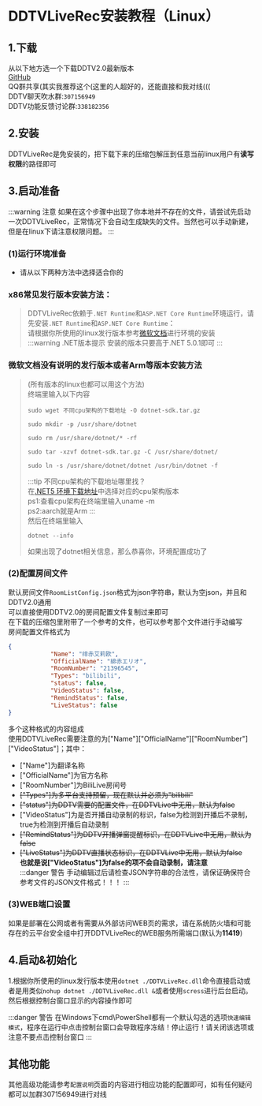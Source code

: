 # DDTVLiveRec安装教程（Linux）
## 1.下载
从以下地方选一个下载DDTV2.0最新版本  
[GitHub](https://hub.fastgit.org/CHKZL/DDTV2/releases/latest)  
QQ群共享(其实我推荐这个(这里的人超好的，还能直接和我对线(((  
DDTV聊天吹水群:`307156949`  
DDTV功能反馈讨论群:`338182356`

## 2.安装
DDTVLiveRec是免安装的，把下载下来的压缩包解压到任意当前linux用户有**读写权限**的路径即可   

## 3.启动准备
:::warning 注意
如果在这个步骤中出现了你本地并不存在的文件，请尝试先启动一次DDTVLiveRec，正常情况下会自动生成缺失的文件。当然也可以手动新建，但是在linux下请注意权限问题。
:::
### (1)运行环境准备
* 请从以下两种方法中选择适合你的
### x86常见发行版本安装方法：
>DDTVLiveRec依赖于`.NET Runtime`和`ASP.NET Core Runtime`环境运行，请先安装`.NET Runtime`和`ASP.NET Core Runtime`：  
>请根据你所使用的linux发行版本参考[微软文档](https://docs.microsoft.com/zh-cn/dotnet/core/install/linux)进行环境的安装  
>:::warning .NET版本提示 
>安装的版本只要高于.NET 5.0.1即可
>:::  
  
### 微软文档没有说明的发行版本或者Arm等版本安装方法  
>(所有版本的linux也都可以用这个方法)  
>终端里输入以下内容
>```shell
>sudo wget 不同cpu架构的下载地址 -O dotnet-sdk.tar.gz
>
>sudo mkdir -p /usr/share/dotnet
>
>sudo rm /usr/share/dotnet/* -rf
>
>sudo tar -xzvf dotnet-sdk.tar.gz -C /usr/share/dotnet/
>
>sudo ln -s /usr/share/dotnet/dotnet /usr/bin/dotnet -f
>```
>:::tip 不同cpu架构的下载地址哪里找？   
>在[.NET5 环境下载地址](https://dotnet.microsoft.com/download/dotnet/5.0)中选择对应的cpu架构版本  
><img :src="$withBase('/dotnet下载地址1.png')">  
><img :src="$withBase('/dotnet下载地址2.png')">  
>ps1:查看cpu架构在终端里输入uname -m  
>ps2:aarch就是Arm
>:::  
>然后在终端里输入
>```shell
>dotnet --info
>```
>如果出现了dotnet相关信息，那么恭喜你，环境配置成功了
### (2)配置房间文件
默认房间文件`RoomListConfig.json`格式为json字符串，默认为空json，并且和DDTV2.0通用  
可以直接使用DDTV2.0的房间配置文件复制过来即可  
在下载的压缩包里附带了一个参考的文件，也可以参考那个文件进行手动编写  
房间配置文件格式为
```json
{
            "Name": "绯赤艾莉欧",
            "OfficialName": "緋赤エリオ",
            "RoomNumber": "21396545",
            "Types": "bilibili",
            "status": false,
            "VideoStatus": false,
            "RemindStatus": false,
            "LiveStatus": false
}
```
多个这种格式的内容组成  
使用DDTVLiveRec需要注意的为["Name"]["OfficialName"]["RoomNumber"]["VideoStatus"]；其中：   
* ["Name"]为翻译名称
* ["OfficialName"]为官方名称
* ["RoomNumber"]为BiliLive房间号
* ~~["Types"]为多平台支持预留，现在默认并必须为"bilibili"~~
* ~~["status"]为DDTV需要的配置文件，在DDTVLive中无用，默认为false~~
* ["VideoStatus"]为是否开播自动录制的标识，false为检测到开播后不录制，true为检测到开播后自动录制
* ~~["RemindStatus"]为DDTV开播弹窗提醒标识，在DDTVLive中无用，默认为false~~
* ~~["LiveStatus"]为DDTV直播状态标识，在DDTVLive中无用，默认为false~~  
**也就是说["VideoStatus"]为false的项不会自动录制，请注意**  
:::danger 警告 
手动编辑过后请检查JSON字符串的合法性，请保证确保符合参考文件的JSON文件格式！！！
::: 
### (3)WEB端口设置
如果是部署在公网或者有需要从外部访问WEB页的需求，请在系统防火墙和可能存在的云平台安全组中打开DDTVLiveRec的WEB服务所需端口(默认为**11419**)
## 4.启动&初始化
1.根据你所使用的linux发行版本使用`dotnet ./DDTVLiveRec.dll`命令直接启动或者是用类似`nohup dotnet ./DDTVLiveRec.dll &`或者使用`scress`进行后台启动。   
然后根据控制台窗口显示的内容操作即可



:::danger 警告 
在Windows下cmd\PowerShell都有一个默认勾选的选项`快速编辑模式`，程序在运行中点击控制台窗口会导致程序冻结！停止运行！请关闭该选项或注意不要点击控制台窗口
:::

## 其他功能
其他高级功能请参考`配置说明`页面的内容进行相应功能的配置即可，如有任何疑问都可以加群307156949进行对线